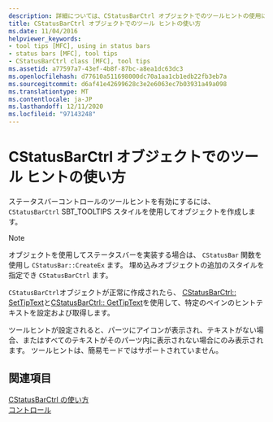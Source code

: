```yaml
---
description: 詳細については、CStatusBarCtrl オブジェクトでのツールヒントの使用に関するページを参照してください。
title: CStatusBarCtrl オブジェクトでのツール ヒントの使い方
ms.date: 11/04/2016
helpviewer_keywords:
- tool tips [MFC], using in status bars
- status bars [MFC], tool tips
- CStatusBarCtrl class [MFC], tool tips
ms.assetid: a77597a7-43ef-4b8f-87bc-a8ea1dc63dc3
ms.openlocfilehash: d77610a511698000dc70a1aa1cb1edb22fb3eb7a
ms.sourcegitcommit: d6af41e42699628c3e2e6063ec7b03931a49a098
ms.translationtype: MT
ms.contentlocale: ja-JP
ms.lasthandoff: 12/11/2020
ms.locfileid: "97143248"
---
```

# <a name="using-tooltips-in-a-cstatusbarctrl-object"></a>CStatusBarCtrl オブジェクトでのツール ヒントの使い方

ステータスバーコントロールのツールヒントを有効にするには、 `CStatusBarCtrl` SBT_TOOLTIPS スタイルを使用してオブジェクトを作成します。

> [!NOTE]
> オブジェクトを使用してステータスバーを実装する場合は、 `CStatusBar` 関数を使用し `CStatusBar::CreateEx` ます。 埋め込みオブジェクトの追加のスタイルを指定でき `CStatusBarCtrl` ます。

`CStatusBarCtrl`オブジェクトが正常に作成されたら、 [CStatusBarCtrl:: SetTipText](../mfc/reference/cstatusbarctrl-class.md#settiptext)と[CStatusBarCtrl:: GetTipText](../mfc/reference/cstatusbarctrl-class.md#gettiptext)を使用して、特定のペインのヒントテキストを設定および取得します。

ツールヒントが設定されると、パーツにアイコンが表示され、テキストがない場合、またはすべてのテキストがそのパーツ内に表示されない場合にのみ表示されます。 ツールヒントは、簡易モードではサポートされていません。

## <a name="see-also"></a>関連項目

[CStatusBarCtrl の使い方](../mfc/using-cstatusbarctrl.md)<br/>
[コントロール](../mfc/controls-mfc.md)
